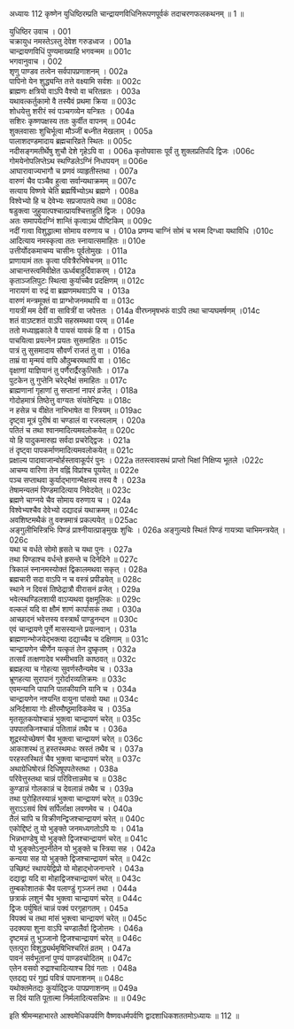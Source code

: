 अध्यायः 112
कृष्णेन युधिष्ठिरम्प्रति चान्द्रायणविधिनिरूपणपूर्वकं तदाचरणफलकथनम् ॥ 1 ॥

युधिष्ठिर उवाच ।	001  
चक्रायुध नमस्तेऽस्तु देवेश गरुडध्वज ।	001a  
चान्द्रायणविधिं पुण्यमाख्याहि भगवन्मम ॥	001c  
भगवानुवाच ।	002  
शृणु पाण्डव तत्वेन सर्वपापप्रणाशनम् ।	002a  
पापिनो येन शुद्ध्यन्ति तत्ते वक्ष्यामि सर्वशः ॥	002c  
ब्राह्मणः क्षत्रियो वाऽपि वैश्यो वा चरितव्रतः ।	003a  
यथावत्कर्तुकामो वै तस्यैवं प्रथमा क्रिया ॥	003c  
शोधयेत्तु शरीरं स्वं पञ्चगव्येन यन्त्रितः ।	004a  
सशिरः कृष्णपक्षस्य ततः कुर्वीत वापनम् ॥	004c  
शुक्लवासाः शुचिर्भूत्वा मौञ्जीं बध्नीत मेखलाम् ।	005a  
पालाशदण्डमादाय ब्रह्मचारिव्रते स्थितः ॥	005c  
नदीसङ्गमतीर्थेषु शुचौ देशे गृहेऽपि वा ।	006a	कृतोपवासः पूर्वं तु शुक्लप्रतिपदि द्विजः ।006c  
गोमयेनोपलिप्तेऽथ स्थण्डिलेऽग्निं निधापयन् ॥	006e  
आघारावाज्यभागौ च प्रणवं व्याहृतीस्तथा ।	007a  
वारुणं चैव पञ्चैव हुत्वा सर्वान्यथाक्रमम् ॥	007c  
सत्याय विष्णवे चेति ब्रह्मर्षिभ्योऽथ ब्रह्मणे ।	008a  
विश्वेभ्यो हि च देवेभ्यः सप्रजापतये तथा ॥	008c  
षडुक्त्वा जुहुयात्पश्चात्प्रायश्चित्ताहुतिं द्विजः ।	009a  
अतः समापयेदग्निं शान्तिं कृत्वाऽथ पौष्टिकिम् ॥	009c  
नदीं गत्वा विशुद्धात्मा सोमाय वरुणाय च ।	010a	प्रणम्य चाग्निं सोमं च भस्म दिग्ध्वा यथाविधि ।010c  
आदित्याय नमस्कृत्वा ततः स्नायात्समाहितः ॥	010e  
उत्तीर्योदकमाचम्य चासीनः पूर्वतोमुखः ।	011a  
प्राणायामं ततः कृत्वा पवित्रैरभिषेचनम् ॥	011c  
आचान्तस्त्वमिवीक्षेत ऊर्ध्वबाहुर्दिवाकरम् ।	012a  
कृताञ्जलिपुटः स्थित्वा कुर्याच्चैव प्रदक्षिणम् ॥	012c  
नारायणं वा रुद्रं वा ब्रह्मणमथवाऽपि च ।	013a  
वारुणं मन्त्रमूक्तं वा प्राग्भोजनमथापि वा ॥	013c  
गायत्रीं मम देवीं वा सावित्रीं वा जपेत्ततः ।	014a	वीरघ्नमृषभफं वाऽपि तथा चाप्यघमर्षणम् ।014c  
शतं वाऽष्टशतं वाऽपि सहस्रमथवा परम् ॥	014e  
ततो मध्याह्नकाले वै पायसं यावकं हि वा ।	015a  
पाचयित्वा प्रयत्नेन प्रयतः सुसमाहितः ॥	015c  
पात्रं तु सुसमादाय सौवर्णं राजतं तु वा ।	016a  
ताम्रं वा मृन्मयं वापि औदुम्बरमथापि वा ।	016c  
वृक्षाणां याज्ञियानं तु पर्णैरार्द्रैरकुत्सितैः ।	017a  
पुटकेन तु गुप्तेनि चरेद्भैक्षं समाहितः ॥	017c  
ब्राह्मणानां गृहाणां तु सप्तानां नापरं व्रजेत् ।	018a  
गोदोहमात्रं तिष्ठेत्तु वाग्यतः संयतेन्द्रियः ॥	018c  
न हसेन्न च वीक्षेत नाभिभाषेत वा स्त्रियम् ॥	019ac  
दृष्ट्वा मूत्रं पुरीषं वा चण्डालं वा रजस्वलाम् ।	020a  
पतितं च तथा श्वानमादित्यमवलोकयेत् ॥	020c  
यो हि पादुकमारुह्य सर्वदा प्रचरेद्द्विजः ।	021a  
तं दृष्ट्वा पापकर्माणमादित्यमवलोकयेत् ॥	021c  
प्रक्षाल्य पादावाजान्वोर्हस्तावाकूर्परं पुनः ।	022a	ततस्त्वावसथं प्राप्तो भिक्षां निक्षिप्य भूतले ।022c  
आचम्य वारिणा तेन वह्निं विप्रांश्च पूययेत् ॥	022e  
पञ्च सप्ताथवा कुर्याद्भागान्भैक्षस्य तस्य वै ।	023a  
तेषामन्यतमं पिण्डमादित्याय निवेदयेत् ॥	023c  
ब्रह्मणे चाग्नये चैव सोमाय वरुणाय च ।	024a  
विश्वेभ्यश्चैव देवेभ्यो दद्यादन्नं यथाक्रमम् ॥	024c  
अवशिष्टमथैकं तु वक्त्रमात्रं प्रकल्पयेत् ॥	025ac  
अङ्गुलीभिस्त्रिभिः पिण्डं प्राश्नीयात्प्राङ्मुखः शुचिः ।	026a	अङ्गुल्यग्रे स्थितं पिण्डं गायत्र्या चाभिमन्त्रयेत् ।026c  
यथा च वर्धते सोमो ह्रसते च यथा पुनः ।	027a  
तथा पिण्डाश्च वर्धन्ते ह्रसन्ते च दिनेदिने ॥	027c  
त्रिकालं स्नानमस्योक्तं द्विकालमथवा सकृत् ।	028a  
ब्रह्मचारी सदा वाऽपि न च वस्त्रं प्रपीडयेत् ॥	028c  
स्थाने न दिवसं तिष्ठेद्रात्रौ वीरासनं व्रजेत् ।	029a  
भवेत्स्थण्डिलशायी वाऽप्यथवा वृक्षमूलिकः ॥	029c  
वल्कलं यदि वा क्षौमं शाणं कार्पासकं तथा ।	030a  
आच्छादनं भवेत्तस्य वस्त्रार्थं पाण्डुनन्दन ॥	030c  
एवं चान्द्रायणे पूर्णे मासस्यान्ते प्रयत्नवान् ।	031a  
ब्राह्मणान्भोजयेद्भक्त्या दद्याच्चैव च दक्षिणाम् ॥	031c  
चान्द्रायणेन चीर्णेन यत्कृतं तेन दुष्कृतम् ।	032a  
तत्सर्वं तत्क्षणादेव भस्मीभवति काष्ठवत् ॥	032c  
ब्रह्महत्या च गोहत्या सुवर्णस्तैन्यमेव च ।	033a  
भ्रूणहत्या सुरापानं गुरोर्दारव्यतिक्रमः ॥	033c  
एवमन्यानि पापानि पातकीयानि यानि च ।	034a  
चान्द्रायणेन नश्यन्ति वायुना पांसवो यथा ॥	034c  
अनिर्दशाया गोः क्षीरमौष्ठ्रमाविकमेव च ।	035a  
मृतसूतकयोश्चान्नं भुक्त्वा चान्द्रायणं चरेत् ॥	035c  
उपपातकिनश्चान्नं पतितान्नं तथैव च ।	036a  
शूद्रस्योच्छेषणं चैव भुक्त्वा चान्द्रायणं चरेत् ॥	036c  
आकाशस्थं तु हस्तस्थमधः स्रस्तं तथैव च ।	037a  
परहस्तस्थितं चैव भुक्त्वा चान्द्रायणं चरेत् ॥	037c  
अथाग्रेधिषोरन्नं दिधिषूपपतेस्तथा ।	038a  
परिवेत्तुस्तथा चान्नं परिवित्तान्नमेव च ॥	038c  
कुण्डान्नं गोलकान्नं च देवलान्नं तथैव च ।	039a  
तथा पुरोहितस्यान्नं भुक्त्वा चान्द्रायणं चरेत् ॥	039c  
सुराऽऽसवं विषं सर्पिर्लाक्षा लवणमेव च ।	040a  
तैलं चापि च विक्रीणन्द्विजश्चान्द्रायणं चरेत् ॥	040c  
एकोद्दिष्टं तु यो भुङ्क्ते जनमध्यगतोऽपि यः ।	041a  
भिन्नभाण्डेषु यो भुङ्क्ते द्विजश्चान्द्रायणं चरेत् ॥	041c  
यो भुङ्क्तेऽनुपनीतेन यो भुङ्क्ते च स्त्रिया सह ।	042a  
कन्यया सह यो भुङ्क्ते द्विजश्चान्द्रायणं चरेत् ॥	042c  
उच्छिष्टं स्थापयेद्विप्रो यो मोहाद्भोजनान्तरे ।	043a  
दद्याद्वा यदि वा मोहाद्विजश्चान्द्रायणं चरेत् ॥	043c  
तुम्बकोशातकं चैव पलाण्डुं गृञ्जनं तथा ।	044a  
छत्राकं लशुनं चैव भुक्त्वा चान्द्रायणं चरेत् ॥	044c  
द्विजः पर्युषितं चान्नं पक्वं परगृहागतम् ।	045a  
विपक्वं च तथा मांसं भुक्त्वा चान्द्रायणं चरेत् ॥	045c  
उदक्यया शुना वाऽपि चण्डालैर्वा द्विजोत्तमः ।	046a  
दृष्टमन्नं तु भुञ्जानो द्विजश्चान्द्रायणं चरेत् ॥	046c  
एतत्पुरा विशुद्ध्यर्थमृषिभिश्चरितं व्रतम् ।	047a  
पावनं सर्वभूतानां पुण्यं पाण्डवचोदितम् ॥	047c  
एतेन वसवो रुद्राश्चादित्याश्च दिवं गताः ।	048a  
एतदद्य परं गुह्यं पवित्रं पापनाशनम् ॥	048c  
यथोक्तमेतद्यः कुर्याद्द्विजः पापप्रणाशनम् ॥	049a  
स दिवं याति पूतात्मा निर्मलादित्यसन्निभः ॥ ॥	049c  

इति श्रीमन्महाभारते आश्वमेधिकपर्वणि वैष्णवधर्मपर्वणि द्वादशाधिकशततमोऽध्यायः ॥ 112 ॥
